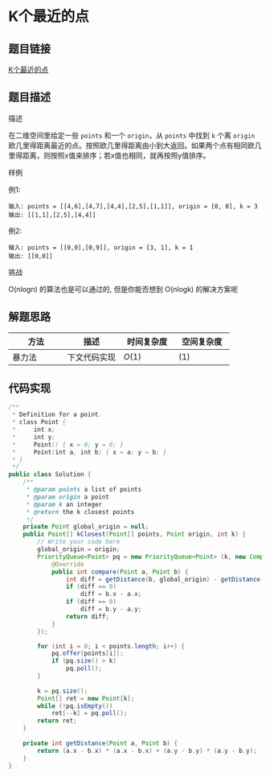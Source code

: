 
#  K个最近的点

## 题目链接

[K个最近的点](https://www.lintcode.com/problem/612/?_from=collection&fromId=161)

## 题目描述

描述

在二维空间里给定一些 `points` 和一个 `origin`，从 `points` 中找到 `k` 个离 `origin` 欧几里得距离最近的点。按照欧几里得距离由小到大返回。如果两个点有相同欧几里得距离，则按照x值来排序；若x值也相同，就再按照y值排序。

样例

例1:

```
输入: points = [[4,6],[4,7],[4,4],[2,5],[1,1]], origin = [0, 0], k = 3 
输出: [[1,1],[2,5],[4,4]]
```

例2:

```
输入: points = [[0,0],[0,9]], origin = [3, 1], k = 1
输出: [[0,0]]
```

挑战

O(nlogn) 的算法也是可以通过的, 但是你能否想到 O(nlogk) 的解决方案呢

## 解题思路
| <div style="width:70pt">方法</div>  |描述 |<div style="width:70pt">时间复杂度</div> |<div style="width:70pt">空间复杂度</div>|
|---|---|---|---|
|  暴力法 | 下文代码实现  | $O(1)$|$(1)$|



## 代码实现

```java
/**
 * Definition for a point.
 * class Point {
 *     int x;
 *     int y;
 *     Point() { x = 0; y = 0; }
 *     Point(int a, int b) { x = a; y = b; }
 * }
 */
public class Solution {
    /**
     * @param points a list of points
     * @param origin a point
     * @param k an integer
     * @return the k closest points
     */
    private Point global_origin = null;
    public Point[] kClosest(Point[] points, Point origin, int k) {
        // Write your code here
        global_origin = origin;
        PriorityQueue<Point> pq = new PriorityQueue<Point> (k, new Comparator<Point> () {
            @Override
            public int compare(Point a, Point b) {
                int diff = getDistance(b, global_origin) - getDistance(a, global_origin);
                if (diff == 0)
                    diff = b.x - a.x;
                if (diff == 0)
                    diff = b.y - a.y;
                return diff;
            }
        });

        for (int i = 0; i < points.length; i++) {
            pq.offer(points[i]);
            if (pq.size() > k)
                pq.poll();
        }
        
        k = pq.size();
        Point[] ret = new Point[k];  
        while (!pq.isEmpty())
            ret[--k] = pq.poll();
        return ret;
    }
    
    private int getDistance(Point a, Point b) {
        return (a.x - b.x) * (a.x - b.x) + (a.y - b.y) * (a.y - b.y);
    }
}
```

